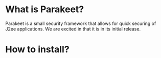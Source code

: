# What is Parakeet?

Parakeet is a small security framework that allows for quick securing of J2ee applications.
We are excited in that it is in its initial release.

# How to install?


